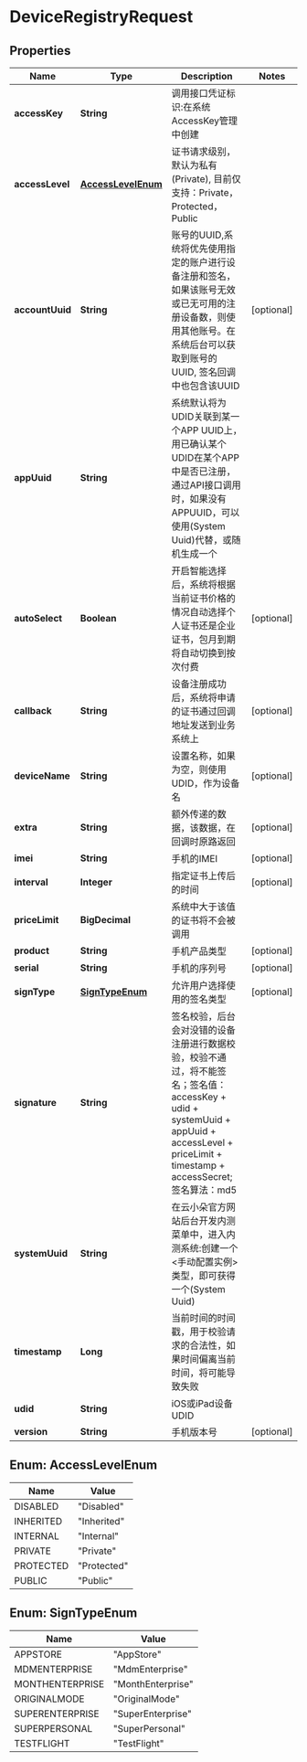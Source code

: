 

# DeviceRegistryRequest

## Properties

Name | Type | Description | Notes
------------ | ------------- | ------------- | -------------
**accessKey** | **String** | 调用接口凭证标识:在系统AccessKey管理中创建 | 
**accessLevel** | [**AccessLevelEnum**](#AccessLevelEnum) | 证书请求级别，默认为私有(Private), 目前仅支持：Private，Protected，Public | 
**accountUuid** | **String** | 账号的UUID,系统将优先使用指定的账户进行设备注册和签名，如果该账号无效或已无可用的注册设备数，则使用其他账号。在系统后台可以获取到账号的UUID, 签名回调中也包含该UUID |  [optional]
**appUuid** | **String** | 系统默认将为UDID关联到某一个APP UUID上，用已确认某个UDID在某个APP中是否已注册，通过API接口调用时，如果没有APPUUID，可以使用(System Uuid)代替，或随机生成一个 | 
**autoSelect** | **Boolean** | 开启智能选择后，系统将根据当前证书价格的情况自动选择个人证书还是企业证书，包月到期将自动切换到按次付费 |  [optional]
**callback** | **String** | 设备注册成功后，系统将申请的证书通过回调地址发送到业务系统上 |  [optional]
**deviceName** | **String** | 设置名称，如果为空，则使用UDID，作为设备名 |  [optional]
**extra** | **String** | 额外传递的数据，该数据，在回调时原路返回 |  [optional]
**imei** | **String** | 手机的IMEI |  [optional]
**interval** | **Integer** | 指定证书上传后的时间 |  [optional]
**priceLimit** | **BigDecimal** | 系统中大于该值的证书将不会被调用 | 
**product** | **String** | 手机产品类型 |  [optional]
**serial** | **String** | 手机的序列号 |  [optional]
**signType** | [**SignTypeEnum**](#SignTypeEnum) | 允许用户选择使用的签名类型 |  [optional]
**signature** | **String** | 签名校验，后台会对没错的设备注册进行数据校验，校验不通过，将不能签名；签名值：accessKey + udid + systemUuid + appUuid + accessLevel + priceLimit + timestamp + accessSecret; 签名算法：md5 | 
**systemUuid** | **String** | 在云小朵官方网站后台开发内测菜单中，进入内测系统:创建一个&lt;手动配置实例&gt;类型，即可获得一个(System Uuid) | 
**timestamp** | **Long** | 当前时间的时间戳，用于校验请求的合法性，如果时间偏离当前时间，将可能导致失败 | 
**udid** | **String** | iOS或iPad设备UDID | 
**version** | **String** | 手机版本号 |  [optional]



## Enum: AccessLevelEnum

Name | Value
---- | -----
DISABLED | &quot;Disabled&quot;
INHERITED | &quot;Inherited&quot;
INTERNAL | &quot;Internal&quot;
PRIVATE | &quot;Private&quot;
PROTECTED | &quot;Protected&quot;
PUBLIC | &quot;Public&quot;



## Enum: SignTypeEnum

Name | Value
---- | -----
APPSTORE | &quot;AppStore&quot;
MDMENTERPRISE | &quot;MdmEnterprise&quot;
MONTHENTERPRISE | &quot;MonthEnterprise&quot;
ORIGINALMODE | &quot;OriginalMode&quot;
SUPERENTERPRISE | &quot;SuperEnterprise&quot;
SUPERPERSONAL | &quot;SuperPersonal&quot;
TESTFLIGHT | &quot;TestFlight&quot;



